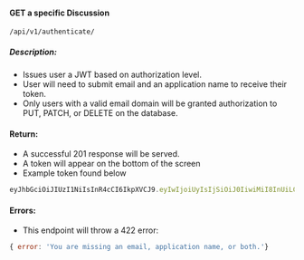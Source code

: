#### GET a specific Discussion
`/api/v1/authenticate/`

##### Description:
- Issues user a JWT based on authorization level.
- User will need to submit email and an application name to receive their token.
- Only users with a valid email domain will be granted authorization to PUT, PATCH, or DELETE on the database.

#### Return:
-  A successful 201 response will be served.
-  A token will appear on the bottom of the screen
-  Example token found below
```javascript
eyJhbGciOiJIUzI1NiIsInR4cCI6IkpXVCJ9.eyIwIjoiUyIsIjSiOiJ0IiwiMiI8InUiLCIzIjoibSIsIjQiOiJwIiwiESI6IiAiLCI2IjoiTCIsIjciOiJ5IiwiOCI6ImYiLCI5IjoiZSIsCjEwIjoibiIsIjExIjoiZyIsIjEyIjoiLiIsIjEzIjoiaSIsIjE0IjoibyIsImFkbWluIjp0cnVlLCJpYXQiOjE1MTMyNzc2NjF3.Pxx03HktJEaVL2mMVyqkMsEFmPe9sAvnNr37_MdJbLg
```

#### Errors:
- This endpoint will throw a 422 error:

```javascript
{ error: 'You are missing an email, application name, or both.'}
```
